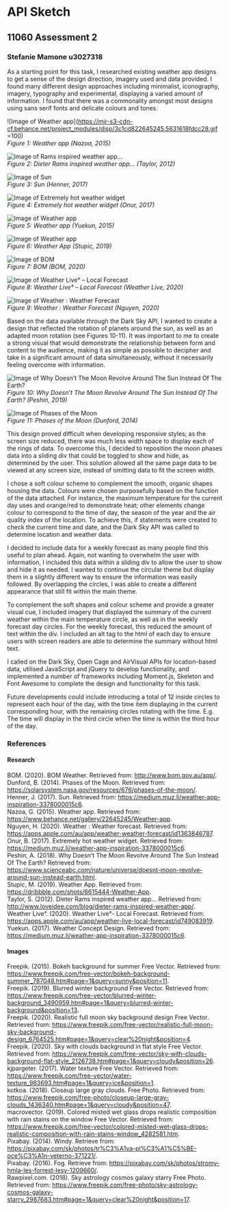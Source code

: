 # API Sketch
## 11060 Assessment 2
### Stefanie Mamone u3027318

As a starting point for this task, I researched existing weather app designs to get a sense of the design direction, imagery used and data provided. I found many different design approaches including minimalist, iconography, imagery, typography and experimental, displaying a varied amount of information. I found that there was a commonality amongst most designs using sans serif fonts and delicate colours and tones.

![Image of Weather app](https://mir-s3-cdn-cf.behance.net/project_modules/disp/3c1cd822645245.5631618fdcc28.gif =100)  
*_Figure 1: Weather app (Nazoa, 2015)_*

![Image of Rams inspired weather app…](http://www.loveidee.com/blog/wp-content/uploads/2012/07/app.jpg)  
*_Figure 2: Dieter Rams inspired weather app… (Taylor, 2012)_*

![Image of Sun](https://miro.medium.com/max/1400/1*jHk9-_uvF3R5Lfo09sbUWA.gif)  
*_Figure 3: Sun (Henner, 2017)_*

![Image of Extremely hot weather widget](https://miro.medium.com/max/1400/1*HgDpy5xJZkiFxzM6jkf5BA.png)  
*_Figure 4: Extremely hot weather widget (Onur, 2017)_*

![Image of Weather app](https://miro.medium.com/max/1400/1*CKCFdYho7Qsbsms6QvYJpg.png)  
*_Figure 5: Weather app (Yuekun, 2015)_*

![Image of Weather app](https://cdn.dribbble.com/users/150724/screenshots/6615444/preview.png)  
*_Figure 6: Weather App (Stupic, 2019)_*

![Image of BOM](http://www.bom.gov.au/app/assets/img/screenshots/currentConditions_v2.png?v=1)  
*_Figure 7: BOM (BOM, 2020)_*

![Image of Weather Live° – Local Forecast](https://is3-ssl.mzstatic.com/image/thumb/Purple123/v4/5a/0f/35/5a0f358b-cea8-e9b0-d0bc-e062bd156df7/pr_source.jpg/392x696bb.jpg)  
*_Figure 8: Weather Live° – Local Forecast (Weather Live, 2020)_*

![Image of Weather : Weather Forecast](https://is3-ssl.mzstatic.com/image/thumb/Purple123/v4/9a/4b/62/9a4b62af-c013-b3f1-bd40-cd3e48864579/mzl.clyrxlvi.jpg/392x696bb.jpg)  
*_Figure 9: Weather : Weather Forecast (Nguyen, 2020)_*

Based on the data available through the Dark Sky API, I wanted to create a design that reflected the rotation of planets around the sun, as well as an adapted moon rotation (see Figures 10-11). It was important to me to create a strong visual that would demonstrate the relationship between form and content to the audience, making it as simple as possible to decipher and take in a significant amount of data simultaneously, without it necessarily feeling overcome with information.

![Image of Why Doesn’t The Moon Revolve Around The Sun Instead Of The Earth?](https://www.scienceabc.com/wp-content/uploads/2018/08/earth_sun___moon.jpg)  
*_Figure 10: Why Doesn’t The Moon Revolve Around The Sun Instead Of The Earth? (Peshin, 2019)_*

![Image of Phases of the Moon](https://solarsystem.nasa.gov/system/resources/detail_files/676_moon_phases.jpg)  
*_Figure 11: Phases of the Moon (Dunford, 2014)_*

This design proved difficult when developing responsive styles; as the screen size reduced, there was much less width space to display each of the rings of data. To overcome this, I decided to reposition the moon phases data into a sliding div that could be toggled to show and hide, as determined by the user. This solution allowed all the same page data to be viewed at any screen size, instead of omitting data to fit the screen width.

I chose a soft colour scheme to complement the smooth, organic shapes housing the data. Colours were chosen purposefully based on the function of the data attached. For instance, the maximum temperature for the current day uses and orange/red to demonstrate heat; other elements change colour to correspond to the time of day, the season of the year and the air quality index of the location. To achieve this, if statements were created to check the current time and date, and the Dark Sky API was called to determine location and weather data.

I decided to include data for a weekly forecast as many people find this useful to plan ahead. Again, not wanting to overwhelm the user with information, I included this data within a sliding div to allow the user to show and hide it as needed. I wanted to continue the circular theme but display them in a slightly different way to ensure the information was easily followed. By overlapping the circles, I was able to create a different appearance that still fit within the main theme.

To complement the soft shapes and colour scheme and provide a greater visual cue, I included imagery that displayed the summary of the current weather within the main temperature circle, as well as in the weekly forecast day circles. For the weekly forecast, this reduced the amount of text within the div. I included an alt tag to the html of each day to ensure users with screen readers are able to determine the summary without html text.

I called on the Dark Sky, Open Cage and AirVisual APIs for location-based data, utilised JavaScript and jQuery to develop functionality, and implemented a number of frameworks including Moment.js, Skeleton and Font Awesome to complete the design and functionality for this task.

Future developments could include introducing a total of 12 inside circles to represent each hour of the day, with the time item displaying in the current corresponding hour, with the remaining circles rotating with the time. E.g. The time will display in the third circle when the time is within the third hour of the day.

### References
#### Research
BOM. (2020). BOM Weather. Retrieved from: http://www.bom.gov.au/app/.  
Dunford, B. (2014). Phases of the Moon. Retrieved from: https://solarsystem.nasa.gov/resources/676/phases-of-the-moon/.  
Henner, J. (2017). Sun. Retrieved from: https://medium.muz.li/weather-app-inspiration-3378000015c6.  
Nazoa, G. (2015). Weather app. Retrieved from: https://www.behance.net/gallery/22645245/Weather-app.  
Nguyen, H. (2020). Weather : Weather forecast. Retrieved from: https://apps.apple.com/au/app/weather-weather-forecast/id1363846787.  
Onur, B. (2017). Extremely hot weather widget. Retrieved from: https://medium.muz.li/weather-app-inspiration-3378000015c6.  
Peshin, A. (2018). Why Doesn’t The Moon Revolve Around The Sun Instead Of The Earth? Retrieved from: https://www.scienceabc.com/nature/universe/doesnt-moon-revolve-around-sun-instead-earth.html.  
Stupic, M. (2019). Weather App. Retrieved from: https://dribbble.com/shots/6615444-Weather-App.  
Taylor, S. (2012). Dieter Rams inspired weather app… Retrieved from: http://www.loveidee.com/blog/dieter-rams-inspired-weather-app/.  
Weather Live°. (2020). Weather Live°- Local Forecast. Retrieved from: https://apps.apple.com/au/app/weather-live-local-forecast/id749083919.  
Yuekun. (2017). Weather Concept Design. Retrieved from: https://medium.muz.li/weather-app-inspiration-3378000015c6.  

#### Images
Freepik. (2015). Bokeh background for summer Free Vector. Retrieved from: https://www.freepik.com/free-vector/bokeh-background-summer_787048.htm#page=1&query=sunny&position=11.  
Freepik. (2019). Blurred winter background Free Vector. Retrieved from: https://www.freepik.com/free-vector/blurred-winter-background_3490959.htm#page=1&query=blurred-winter-background&position=13.  
Freepik. (2020). Realistic full moon sky background design Free Vector. Retrieved from: https://www.freepik.com/free-vector/realistic-full-moon-sky-background-design_6764525.htm#page=1&query=clear%20night&position=4.  
Freepik. (2020). Sky with clouds background in flat style Free Vector. Retrieved from: https://www.freepik.com/free-vector/sky-with-clouds-background-flat-style_2126738.htm#page=1&query=cloudy&position=26.  
kjpargeter. (2017). Water texture Free Vector. Retrieved from: https://www.freepik.com/free-vector/water-texture_983693.htm#page=1&query=ice&position=1.  
kotkoa. (2018). Closeup large gray clouds. Free Photo. Retrieved from: https://www.freepik.com/free-photo/closeup-large-gray-clouds_1436340.htm#page=1&query=cloudy&position=47.  
macrovector. (2019). Colored misted wet glass drops realistic composition with rain stains on the window Free Vector. Retrieved from: https://www.freepik.com/free-vector/colored-misted-wet-glass-drops-realistic-composition-with-rain-stains-window_4282581.htm.  
Pixabay. (2014). Windy. Retrieve from: https://pixabay.com/sk/photos/tr%C3%A1va-pl%C3%A1%C5%BE-oce%C3%A1n-veterno-371221/.  
Pixabay. (2016). Fog. Retrieve from: https://pixabay.com/sk/photos/stromy-hmla-les-forrest-lesy-1209660/.  
Rawpixel.com. (2018). Sky astrology cosmos galaxy starry Free Photo. Retrieved from: https://www.freepik.com/free-photo/sky-astrology-cosmos-galaxy-starry_2987683.htm#page=1&query=clear%20night&position=17.